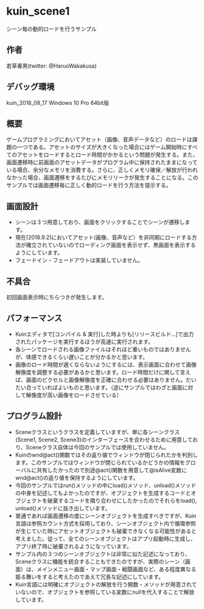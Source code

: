 # kuin_scene1

シーン毎の動的ロードを行うサンプル

## 作者

若草春男(twitter: @HaruoWakakusa)

## デバッグ環境

kuin_2018_08_17
Windows 10 Pro 64bit版

## 概要

ゲームプログラミングにおいてアセット（画像、音声データなど）のロードは課題の一つである。アセットのサイズが大きくなった場合にはゲーム開始時にすべてのアセットをロードするとロード時間がかかるという問題が発生する。また、画面遷移時に前画面のアセットデータがプログラム中に保持されたままになっている場合、余分なメモリを消費する。さらに、正しくメモリ確保／解放が行われなかった場合、画面遷移をするたびにメモリリークが発生することになる。このサンプルでは画面遷移毎に正しく動的ロードを行う方法を提示する。

## 画面設計

- シーンは３つ用意しており、画面をクリックすることでシーンが遷移します。
- 現在(2018.9.2)においてアセット(画像、音声など）を非同期にロードする方法が確立されていないのでローディング画面を表示せず、黒画面を表示するようにしています。
- フェードイン・フェードアウトは実装していません。

## 不具合

初回画面表示時にちらつきが発生します。

## パフォーマンス

- Kuinエディタで[コンパイル & 実行]した時よりも[リリースビルド...]で出力されたパッケージを実行するほうが高速に実行されます。
- 各シーンでロードされる画像ファイルはそれほど重いものではありませんが、体感できるくらい遅いことが分かるかと思います。
- 画像のロード時間が遅くならないようにするには、表示画面に合わせて画像解像度を調整する必要があるかと思います。ロード時間だけに関して言えば、画面のピクセルと画像解像度を正確に合わせる必要はありません。だいたい合っていればよいものと思います。（逆にサンプルではわざと画面に対して解像度が高い画像をロードさせている）

## プログラム設計

- Sceneクラスというクラスを定義していますが、単に各シーンクラス(Scene1, Scene2, Scene3)のインターフェースを合わせるために用意しており、Sceneクラス自体は今回のサンプルでは使用していません。
- Kuinのwnd@act()関数ではその返り値でウィンドウが閉じられたかを判別します。このサンプルではウィンドウが閉じられているかどうかの情報をグローバルに共有したかったので別途@act()関数を用意して@isAlive変数にwnd@act()の返り値を保持するようにしています。
- 今回のサンプルではrun()メソッドの中にload()メソッド、unload()メソッドの中身を記述してもよかったのですが、オブジェクトを生成するコードとオブジェクトを破棄するコードを隣り合わせにしたかったのでそれらをload(), unload()メソッドに抜き出しています。
- 普通であれば画面遷移の度にシーンオブジェクトを生成すべきですが、Kuin言語は参照カウント方式を採用しており、シーンオブジェクト内で循環参照が生じていた時にアセットオブジェクトも破棄できなくなる可能性があると考えました。従って、全てのシーンオブジェクトはアプリ起動時に生成し、アプリ終了時に破棄されるようになっています。
- サンプル内の３つのシーンオブジェクトは非常に似た記述になっており、Sceneクラスに機能を統合することもできたのですが、実際のシーン（画面）は、メインメニュー画面・マップ画面・戦闘画面など、ある程度異なる振る舞いをすると考えたのであえて冗長な記述にしています。
- Kuin言語には明確にオブジェクトの解放を行う関数・メソッドが用意されていないので、オブジェクトを参照している変数にnullを代入することで解放しています。

